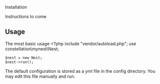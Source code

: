 Installation

  Instructions to come

Usage
-----
The most basic usage
    <?php
    include "vendor/autoload.php";
    use constellation\mynest\Nest;

    $nest = new Nest;
    $nest->run();

The default configuration is stored as a yml file in the config directory. You may edit this
file manually and run.


